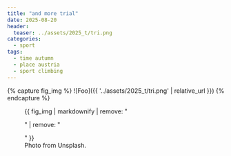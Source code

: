 ```yaml
---
title: "and more trial"
date: 2025-08-20
header:
  teaser: ../assets/2025_t/tri.png
categories:
  - sport
tags:
  - time autumn
  - place austria
  - sport climbing
---
```


{% capture fig_img %}
![Foo]({{ '../assets/2025_t/tri.png' | relative_url }})
{% endcapture %}

<figure>
  {{ fig_img | markdownify | remove: "<p>" | remove: "</p>" }}
  <figcaption>Photo from Unsplash.</figcaption>
</figure>
